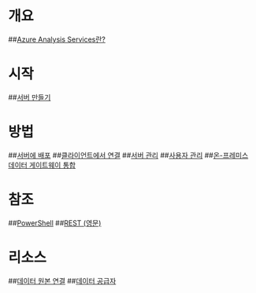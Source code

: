 # 개요
##[Azure Analysis Services란?](analysis-services-overview.md)
# 시작
##[서버 만들기](analysis-services-create-server.md)

# 방법 
##[서버에 배포](analysis-services-deploy.md)
##[클라이언트에서 연결](analysis-services-connect.md)
##[서버 관리](analysis-services-manage.md)
##[사용자 관리](analysis-services-manage-users.md)
##[온-프레미스 데이터 게이트웨이 통합](analysis-services-gateway.md)

# 참조
##[PowerShell](analysis-services-powershell.md)
##[REST (영문)](/rest/api/analysisservices)

# 리소스
##[데이터 원본 연결](analysis-services-datasource.md)
##[데이터 공급자](analysis-services-data-providers.md) 


<!--HONumber=Feb17_HO3-->


